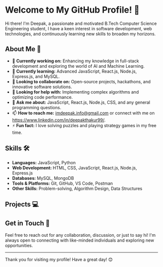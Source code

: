 # Welcome to My GitHub Profile! 👋

Hi there! I'm Deepak, a passionate and motivated B.Tech Computer Science Engineering student, I have a keen interest in software development, web technologies, and continuously learning new skills to broaden my horizons.

## About Me 🚀

- 🔭 **Currently working on:** Enhancing my knowledge in full-stack development and exploring the world of AI and Machine Learning.
- 🌱 **Currently learning:** Advanced JavaScript, React.js, Node.js, Express.js, and MySQL.
- 👯 **Looking to collaborate on:** Open-source projects, hackathons, and innovative software solutions.
- 🤔 **Looking for help with:** Implementing complex algorithms and optimizing code performance.
- 💬 **Ask me about:** JavaScript, React.js, Node.js, CSS, and any general programming questions.
- 📫 **How to reach me:** imdeepak.info@gmail.com or connect with me on https://www.linkedin.com/in/deepakthakur99/.
- ⚡ **Fun fact:** I love solving puzzles and playing strategy games in my free time.

## Skills 🛠️

- **Languages:** JavaScript, Python
- **Web Development:** HTML, CSS, JavaScript, React.js, Node.js, Express.js
- **Databases:** MySQL, MongoDB
- **Tools & Platforms:** Git, GitHub, VS Code, Postman
- **Other Skills:** Problem-solving, Algorithm Design, Data Structures

## Projects 💻


## Get in Touch 🤝

Feel free to reach out for any collaboration, discussion, or just to say hi! I'm always open to connecting with like-minded individuals and exploring new opportunities.

---

Thank you for visiting my profile! Have a great day! 😊
